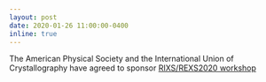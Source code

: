 ```yaml
---
layout: post
date: 2020-01-26 11:00:00-0400
inline: true
---
```


The American Physical Society and the International Union of Crystallography have agreed to sponsor [RIXS/REXS2020 workshop](https://www.bnl.gov/rixsrexs2020/) 
